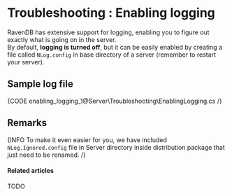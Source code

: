 # Troubleshooting : Enabling logging

RavenDB has extensive support for logging, enabling you to figure out exactly what is going on in the server.   
By default, **logging is turned off**, but it can be easily enabled by creating a file called `NLog.config` in base directory of a server (remember to restart your server).

## Sample log file

{CODE enabling_logging_1@Server\Troubleshooting\EnablingLogging.cs /}

## Remarks

{INFO To make it even easier for you, we have included `NLog.Ignored.config` file in Server directory inside distribution package that just need to be renamed. /}

#### Related articles

TODO